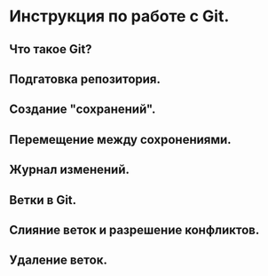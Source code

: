 # Инструкция по работе с Git.

## Что такое Git?

## Подгатовка репозитория.

## Создание "сохранений".

## Перемещение между сохронениями.

## Журнал изменений. 

## Ветки в Git.

## Слияние веток и разрешение конфликтов.

## Удаление веток.